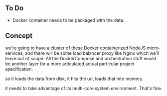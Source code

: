 





## To Do

- Docker container needs to be packaged with the data.


## Concept

we're going to have a cluster of these Docker containerized NodeJS micro-services, and there will be some load balancer proxy like Nginx which we'll leave out of scope.  All the DockerCompose and orchestration stuff would be another layer for a more articulated actual particular project specification.

so it loads the data from disk, it hits the url, loads that into memory.

it needs to take advantage of its multi-core system environment.  That's fine.
